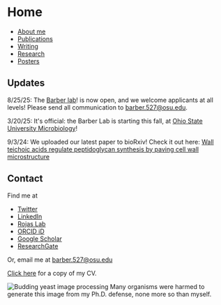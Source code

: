 # Home

- [About me](./about-me.html)
- [Publications](./publications.html)
- [Writing](./blog.html)
- [Research](./research.html)
- [Posters](./posters.html)

## Updates

8/25/25: The [Barber lab](https://microbiology.osu.edu/people/barber.527)! is now open, and we welcome applicants at all levels! Please send all communication to barber.527@osu.edu. 

3/20/25: It's official: the Barber Lab is starting this fall, at [Ohio State University Microbiology](https://microbiology.osu.edu/)!

9/3/24: We uploaded our latest paper to bioRxiv! Check it out here: [Wall teichoic acids regulate peptidoglycan synthesis by paving cell wall microstructure](https://www.biorxiv.org/content/10.1101/2024.09.02.610702v1)

## Contact

Find me at

- [Twitter](https://twitter.com/FelixBarber9)
- [LinkedIn](https://www.linkedin.com/in/felix-barber)
- [Rojas Lab](https://rojaslab.com)
- [ORCID iD](https://orcid.org/0000-0003-1252-5181)
- [Google Scholar](https://scholar.google.com/citations?user=eXbwJsQAAAAJ&hl=en&authuser=2)
- [ResearchGate](https://www.researchgate.net/profile/Felix-Barber)

Or, email me at barber.527@osu.edu

[Click here](./CV_2025.pdf) for a copy of my CV.

![Budding yeast image processing](/slide1.png)
Many organisms were harmed to generate this image from my Ph.D. defense, none more so than myself.
